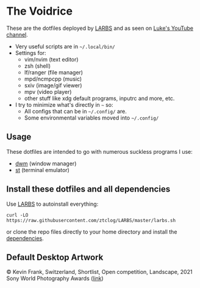 # The Voidrice

These are the dotfiles deployed by [LARBS](https://larbs.xyz) and as seen on
[Luke's YouTube channel](https://youtube.com/c/lukesmithxyz).

- Very useful scripts are in `~/.local/bin/`
- Settings for:
	- vim/nvim (text editor)
	- zsh (shell)
	- lf/ranger (file manager)
	- mpd/ncmpcpp (music)
	- sxiv (image/gif viewer)
	- mpv (video player)
	- other stuff like xdg default programs, inputrc and more, etc.
- I try to minimize what's directly in `~` so:
	- All configs that can be in `~/.config/` are.
	- Some environmental variables moved into `~/.config/`

## Usage

These dotfiles are intended to go with numerous suckless programs I use:

- [dwm](https://github.com/ztclog/dwm) (window manager)
- [st](https://github.com/ztclog/st) (terminal emulator)

## Install these dotfiles and all dependencies

Use [LARBS](https://github.com/ztclog/LARBS) to autoinstall everything:

```
curl -LO https://raw.githubusercontent.com/ztclog/LARBS/master/larbs.sh
```

or clone the repo files directly to your home directory and install the
[dependencies](https://github.com/ztclog/LARBS/blob/master/progs.csv).

## Default Desktop Artwork

© Kevin Frank, Switzerland, Shortlist, Open competition, Landscape, 2021 Sony World Photography Awards ([link](https://www.worldphoto.org/sony-world-photography-awards/winners-galleries/2021/open/shortlisted/landscape-2021-open#&gid=1&pid=12))
